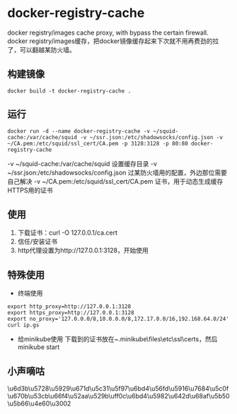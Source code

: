 # docker-registry-cache
docker registry/images cache proxy, with bypass the certain firewall.  
docker registry/images缓存，把docker镜像缓存起来下次就不用再费劲的拉了，可以翻越某防火墙。
## 构建镜像
```
docker build -t docker-registry-cache .
```

## 运行
```
docker run -d --name docker-registry-cache -v ~/squid-cache:/var/cache/squid -v ~/ssr.json:/etc/shadowsocks/config.json -v ~/CA.pem:/etc/squid/ssl_cert/CA.pem -p 3128:3128 -p 80:80 docker-registry-cache
```
-v ~/squid-cache:/var/cache/squid            设置缓存目录
-v ~/ssr.json:/etc/shadowsocks/config.json   过某防火墙用的配置，外边那位需要自己解决
-v ~/CA.pem:/etc/squid/ssl_cert/CA.pem       证书，用于动态生成缓存HTTPS用的证书

## 使用
1. 下载证书：curl -O 127.0.0.1/ca.cert
2. 信任/安装证书
3. http代理设置为http://127.0.0.1:3128，开始使用

## 特殊使用
- 终端使用
```
export http_proxy=http://127.0.0.1:3128
export https_proxy=http://127.0.0.1:3128
export no_proxy='127.0.0.0/8,10.0.0.0/8,172.17.0.0/16,192.168.64.0/24'
curl ip.gs
```
- 给minikube使用
下载到的证书放在~\.minikube\files\etc\ssl\certs，然后minikube start

## 小声嘀咕
\u6d3b\u5728\u5929\u671d\u5c31\u5f97\u6bd4\u56fd\u5916\u7684\u5c0f\u670b\u53cb\u66f4\u52aa\u529b\uff0c\u6bd4\u5982\u642d\u68af\u5b50\u5b66\u4e60\u3002
